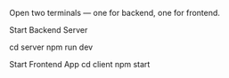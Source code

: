 Open two terminals — one for backend, one for frontend.

Start Backend Server

cd server
npm run dev

Start Frontend App
cd client
npm start
